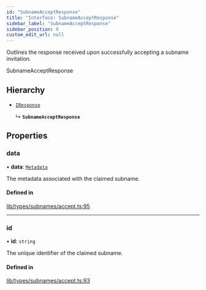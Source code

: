 ```yaml
---
id: "SubnameAcceptResponse"
title: "Interface: SubnameAcceptResponse"
sidebar_label: "SubnameAcceptResponse"
sidebar_position: 0
custom_edit_url: null
---
```


Outlines the response received upon successfully accepting a subname invitation.

 SubnameAcceptResponse

## Hierarchy

- [`IResponse`](IResponse.md)

  ↳ **`SubnameAcceptResponse`**

## Properties

### data

• **data**: [`Metadata`](Metadata.md)

The metadata associated with the claimed subname.

#### Defined in

[lib/types/subnames/accept.ts:95](https://github.com/JustaName-id/JustaName-sdk/blob/1dd4ff6/packages/@justaname.id/sdk/src/lib/types/subnames/accept.ts#L95)

___

### id

• **id**: `string`

The unique identifier of the claimed subname.

#### Defined in

[lib/types/subnames/accept.ts:93](https://github.com/JustaName-id/JustaName-sdk/blob/1dd4ff6/packages/@justaname.id/sdk/src/lib/types/subnames/accept.ts#L93)
